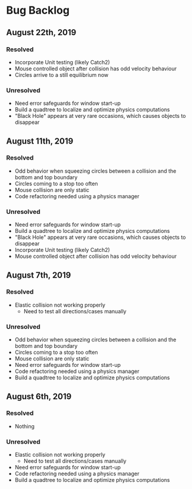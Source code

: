 # Bug Backlog

## August 22th, 2019

### Resolved
- Incorporate Unit testing (likely Catch2)
- Mouse controlled object after collision has odd velocity behaviour
- Circles arrive to a still equilibrium now

### Unresolved
- Need error safeguards for window start-up
- Build a quadtree to localize and optimize physics computations
- "Black Hole" appears at very rare occasions, which causes objects to disappear

## August 11th, 2019

### Resolved
- Odd behavior when squeezing circles between a collision and the bottom and top boundary
- Circles coming to a stop too often
- Mouse collision are only static
- Code refactoring needed using a physics manager

### Unresolved
- Need error safeguards for window start-up
- Build a quadtree to localize and optimize physics computations
- "Black Hole" appears at very rare occasions, which causes objects to disappear
- Incorporate Unit testing (likely Catch2)
- Mouse controlled object after collision has odd velocity behaviour

## August 7th, 2019

### Resolved
- Elastic collision not working properly
    - Need to test all directions/cases manually

### Unresolved
- Odd behavior when squeezing circles between a collision and the bottom and top boundary
- Circles coming to a stop too often
- Mouse collision are only static
- Need error safeguards for window start-up
- Code refactoring needed using a physics manager
- Build a quadtree to localize and optimize physics computations

## August 6th, 2019

### Resolved
- Nothing

### Unresolved
- Elastic collision not working properly
    - Need to test all directions/cases manually
- Need error safeguards for window start-up
- Code refactoring needed using a physics manager
- Build a quadtree to localize and optimize physics computations
